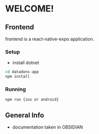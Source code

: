 # WELCOME!


## Frontend
frontend is a react-native-expo application.
### Setup
- install dotnet
```bash
cd datadons-app
npm install
```
### Running
```bash
npm run {ios or android}
```

## General Info  
- documentation taken in OBSIDIAN